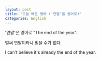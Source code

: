 ```yaml
---
layout: post
title: "오늘 배운 영어 ('연말'을 영어로)"
categories: English
---
```


'연말'은 영어로 "The end of the year".

벌써 연말이라니 믿을 수가 없다.

I can't believe it's already the end of the year.
